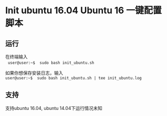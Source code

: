 # Init ubuntu 16.04 Ubuntu 16 一键配置脚本
## 运行
在终端输入  
    `user@user:~$  sudo bash init_ubuntu.sh`
  
如果你想保存安装日志，输入  
    `user@user:~$  sudo bash init_ubuntu.sh | tee init_ubuntu.log`
## 支持
支持ubuntu 16.04, ubuntu 14.04下运行情况未知
